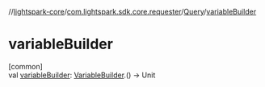 //[lightspark-core](../../../index.md)/[com.lightspark.sdk.core.requester](../index.md)/[Query](index.md)/[variableBuilder](variable-builder.md)

# variableBuilder

[common]\
val [variableBuilder](variable-builder.md): [VariableBuilder](../-variable-builder/index.md).() -&gt; Unit
